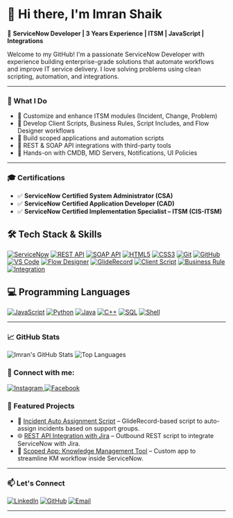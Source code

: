 # 👋 Hi there, I'm Imran Shaik

🚀 **ServiceNow Developer | 3 Years Experience | ITSM | JavaScript | Integrations**

Welcome to my GitHub! I'm a passionate ServiceNow Developer with experience building enterprise-grade solutions that automate workflows and improve IT service delivery. I love solving problems using clean scripting, automation, and integrations.

---

### 🧠 What I Do

- 🔹 Customize and enhance ITSM modules (Incident, Change, Problem)
- 🔹 Develop Client Scripts, Business Rules, Script Includes, and Flow Designer workflows
- 🔹 Build scoped applications and automation scripts
- 🔹 REST & SOAP API integrations with third-party tools
- 🔹 Hands-on with CMDB, MID Servers, Notifications, UI Policies

---

### 🎓 Certifications

- ✅ **ServiceNow Certified System Administrator (CSA)**
- ✅ **ServiceNow Certified Application Developer (CAD)**
- ✅ **ServiceNow Certified Implementation Specialist – ITSM (CIS-ITSM)**


## 🛠️ Tech Stack & Skills

[![ServiceNow](https://img.shields.io/badge/-ServiceNow-0b5f19?logo=servicenow&logoColor=white)](https://www.servicenow.com/)
[![REST API](https://img.shields.io/badge/-REST%20API-blue?logo=cloudflare)](https://restfulapi.net/)
[![SOAP API](https://img.shields.io/badge/-SOAP%20API-00B4D8?logo=xml)](https://www.w3schools.com/xml/xml_soap.asp)
[![HTML5](https://img.shields.io/badge/-HTML5-E34F26?logo=html5&logoColor=white)](https://developer.mozilla.org/en-US/docs/Web/Guide/HTML/HTML5)
[![CSS3](https://img.shields.io/badge/-CSS3-1572B6?logo=css3&logoColor=white)](https://developer.mozilla.org/en-US/docs/Web/CSS)
[![Git](https://img.shields.io/badge/-Git-F05032?logo=git&logoColor=white)](https://git-scm.com/)
[![GitHub](https://img.shields.io/badge/-GitHub-181717?logo=github)](https://github.com/)
[![VS Code](https://img.shields.io/badge/-VS%20Code-007ACC?logo=visual-studio-code)](https://code.visualstudio.com/)
[![Flow Designer](https://img.shields.io/badge/-Flow%20Designer-orange)](https://developer.servicenow.com/dev.do#!/learn/learning-plans/tokyo/app_store_learnv2_flowdesigner_tokyo_flow_designer)
[![GlideRecord](https://img.shields.io/badge/-GlideRecord-0b5f19?logo=code&logoColor=white)](https://developer.servicenow.com/dev.do#!/reference/api/tokyo/server_legacy/c_GlideRecordAPI)
[![Client Script](https://img.shields.io/badge/-Client%20Scripts-blueviolet?logo=javascript)](https://developer.servicenow.com/dev.do#!/reference/api/tokyo/client/c_ClientScriptAPI)
[![Business Rule](https://img.shields.io/badge/-Business%20Rule-6A1B9A?logo=gear&logoColor=white)](https://developer.servicenow.com/dev.do#!/learn/learning-plans/tokyo/app_store_learnv2_businessrules_tokyo_business_rules)
[![Integration](https://img.shields.io/badge/-Integration-26a69a?logo=plug&logoColor=white)](https://developer.servicenow.com/dev.do#!/learn/learning-plans/tokyo/app_store_learnv2_integrationhub_tokyo_integrationhub)

## 💻 Programming Languages

[![JavaScript](https://img.shields.io/badge/-JavaScript-F7DF1E?logo=javascript&logoColor=black)](https://developer.mozilla.org/en-US/docs/Web/JavaScript)
[![Python](https://img.shields.io/badge/-Python-3776AB?logo=python&logoColor=white)](https://www.python.org/)
[![Java](https://img.shields.io/badge/-Java-007396?logo=java&logoColor=white)](https://www.oracle.com/java/)
[![C++](https://img.shields.io/badge/-C++-00599C?logo=c%2B%2B&logoColor=white)](https://isocpp.org/)
[![SQL](https://img.shields.io/badge/-SQL-4479A1?logo=mysql&logoColor=white)](https://www.w3schools.com/sql/)
[![Shell](https://img.shields.io/badge/-Shell%20Script-89e051?logo=gnu-bash&logoColor=black)](https://www.shellscript.sh/)



---

### 📈 GitHub Stats

![Imran's GitHub Stats](https://github-readme-stats.vercel.app/api?username=imran938&show_icons=true&theme=radical)
![Top Languages](https://github-readme-stats.vercel.app/api/top-langs/?username=imran938&layout=compact&theme=radical)

### 📱 Connect with me:

<a href="https://www.instagram.com/mr__.smile/" target="_blank">
  <img src="https://img.shields.io/badge/Instagram-%23E4405F.svg?&style=for-the-badge&logo=instagram&logoColor=white" alt="Instagram">
</a>
<a href="https://www.facebook.com/profile.php?id=100013782994408" target="_blank">
  <img src="https://img.shields.io/badge/Facebook-%231877F2.svg?&style=for-the-badge&logo=facebook&logoColor=white" alt="Facebook">
</a>



### 📌 Featured Projects

- 🔧 [Incident Auto Assignment Script](https://github.com/imran938/project-link) – GlideRecord-based script to auto-assign incidents based on support groups.
- 🌐 [REST API Integration with Jira](https://github.com/imran938/project-link) – Outbound REST script to integrate ServiceNow with Jira.
- 🧩 [Scoped App: Knowledge Management Tool](https://github.com/imran938/project-link) – Custom app to streamline KM workflow inside ServiceNow.

---

### 📫 Let's Connect

[![LinkedIn](https://img.shields.io/badge/-LinkedIn-0077B5?style=flat&logo=linkedin&logoColor=white)](https://www.linkedin.com/in/imran-shaik-2192b01a1/)
[![GitHub](https://img.shields.io/badge/-GitHub-333?logo=github&logoColor=white)](https://github.com/imran938)
[![Email](https://img.shields.io/badge/-Email-D14836?style=flat&logo=gmail&logoColor=white)](mailto:imranshaik07769@gmail.com)

---



<!--
**Imran938/imran938** is a ✨ _special_ ✨ repository because its `README.md` (this file) appears on your GitHub profile.

Here are some ideas to get you started:

- 🔭 I’m currently working on ...
- 🌱 I’m currently learning ...
- 👯 I’m looking to collaborate on ...
- 🤔 I’m looking for help with ...
- 💬 Ask me about ...
- 📫 How to reach me: ...
- 😄 Pronouns: ...
- ⚡ Fun fact: ...
-->
